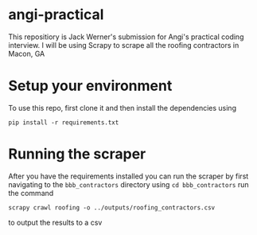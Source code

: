 # angi-practical

This repositiory is Jack Werner's submission for Angi's practical coding interview. I will be using Scrapy to scrape all the roofing contractors in Macon, GA

# Setup your environment

To use this repo, first clone it and then install the dependencies using

```
pip install -r requirements.txt
```

# Running the scraper

After you have the requirements installed you can run the scraper by first
navigating to the `bbb_contractors` directory using `cd bbb_contractors` run the command

```
scrapy crawl roofing -o ../outputs/roofing_contractors.csv
```

to output the results to a csv

